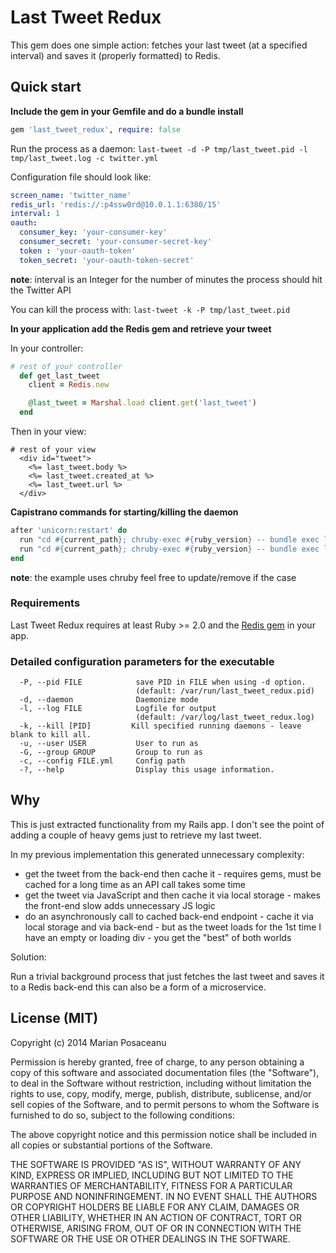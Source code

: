 # Last Tweet Redux

This gem does one simple action: fetches your last tweet (at a specified interval) and saves it (properly formatted) to Redis.

## Quick start

__Include the gem in your Gemfile and do a bundle install__

```ruby
gem 'last_tweet_redux', require: false
```

Run the process as a daemon: `last-tweet -d -P tmp/last_tweet.pid -l tmp/last_tweet.log -c twitter.yml`

Configuration file should look like:

```yml
screen_name: 'twitter_name'
redis_url: 'redis://:p4ssw0rd@10.0.1.1:6380/15'
interval: 1
oauth:
  consumer_key: 'your-consumer-key'
  consumer_secret: 'your-consumer-secret-key'
  token : 'your-oauth-token'
  token_secret: 'your-oauth-token-secret'
```

__note__: interval is an Integer for the number of minutes the process should hit the Twitter API

You can kill the process with: `last-tweet -k -P tmp/last_tweet.pid`

__In your application add the Redis gem and retrieve your tweet__

In your controller:

```ruby
# rest of your controller
  def get_last_tweet
    client = Redis.new

    @last_tweet = Marshal.load client.get('last_tweet')
  end
```

Then in your view:

```erb
# rest of your view
  <div id="tweet">
    <%= last_tweet.body %>
    <%= last_tweet.created_at %>
    <%= last_tweet.url %>
  </div>
```

__Capistrano commands for starting/killing the daemon__

```ruby
after 'unicorn:restart' do
  run "cd #{current_path}; chruby-exec #{ruby_version} -- bundle exec last-tweet -k -P ../shared/tmp/last_tweet.pid -c config/last_tweet.yml"
  run "cd #{current_path}; chruby-exec #{ruby_version} -- bundle exec last-tweet -d -P ../shared/tmp/last_tweet.pid -l ../shared/tmp/last_tweet.log -c config/last_tweet.yml"
end
```

__note__: the example uses chruby feel free to update/remove if the case

### Requirements

Last Tweet Redux requires at least Ruby >= 2.0 and the [Redis gem](https://github.com/redis/redis-rb) in your app.

### Detailed configuration parameters for the executable

```
  -P, --pid FILE            save PID in FILE when using -d option.
                            (default: /var/run/last_tweet_redux.pid)
  -d, --daemon              Daemonize mode
  -l, --log FILE            Logfile for output
                            (default: /var/log/last_tweet_redux.log)
  -k, --kill [PID]         Kill specified running daemons - leave blank to kill all.
  -u, --user USER           User to run as
  -G, --group GROUP         Group to run as
  -c, --config FILE.yml     Config path
  -?, --help                Display this usage information.
```

## Why

This is just extracted functionality from my Rails app. I don't see the point of adding a couple of heavy gems just to retrieve my last tweet.

In my previous implementation this generated unnecessary complexity:

- get the tweet from the back-end then cache it - requires gems, must be cached for a long time as an API call takes some time
- get the tweet via JavaScript and then cache it via local storage - makes the front-end slow adds unnecessary JS logic
- do an asynchronously call to cached back-end endpoint - cache it via local storage and via back-end - but as the tweet loads for the 1st time I have an empty or loading div - you get the "best" of both worlds

Solution:

Run a trivial background process that just fetches the last tweet and saves it to a Redis back-end this can also be a form of a microservice.

## License (MIT)

Copyright (c) 2014 Marian Posaceanu

Permission is hereby granted, free of charge, to any person obtaining a copy of this software and associated documentation files (the "Software"), to deal in the Software without restriction, including without limitation the rights to use, copy, modify, merge, publish, distribute, sublicense, and/or sell copies of the Software, and to permit persons to whom the Software is furnished to do so, subject to the following conditions:

The above copyright notice and this permission notice shall be included in all copies or substantial portions of the Software.

THE SOFTWARE IS PROVIDED "AS IS", WITHOUT WARRANTY OF ANY KIND, EXPRESS OR IMPLIED, INCLUDING BUT NOT LIMITED TO THE WARRANTIES OF MERCHANTABILITY, FITNESS FOR A PARTICULAR PURPOSE AND NONINFRINGEMENT. IN NO EVENT SHALL THE AUTHORS OR COPYRIGHT HOLDERS BE LIABLE FOR ANY CLAIM, DAMAGES OR OTHER LIABILITY, WHETHER IN AN ACTION OF CONTRACT, TORT OR OTHERWISE, ARISING FROM, OUT OF OR IN CONNECTION WITH THE SOFTWARE OR THE USE OR OTHER DEALINGS IN THE SOFTWARE.
